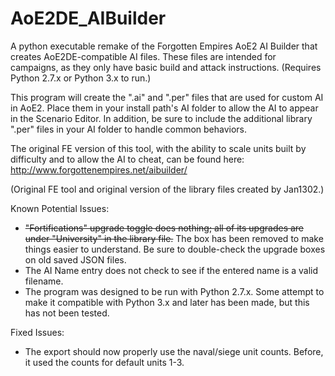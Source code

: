 # AoE2DE_AIBuilder
A python executable remake of the Forgotten Empires AoE2 AI Builder that creates AoE2DE-compatible AI files. These files are intended for campaigns, as they only have basic build and attack instructions. (Requires Python 2.7.x or Python 3.x to run.)

This program will create the ".ai" and ".per" files that are used for custom AI in AoE2. Place them in your install path's AI folder to allow the AI to appear in the Scenario Editor. In addition, be sure to include the additional library ".per" files in your AI folder to handle common behaviors.

The original FE version of this tool, with the ability to scale units built by difficulty and to allow the AI to cheat, can be found here: http://www.forgottenempires.net/aibuilder/

(Original FE tool and original version of the library files created by Jan1302.)

Known Potential Issues:
- ~~"Fortifications" upgrade toggle does nothing; all of its upgrades are under "University" in the library file.~~ The box has been removed to make things easier to understand. Be sure to double-check the upgrade boxes on old saved JSON files.
- The AI Name entry does not check to see if the entered name is a valid filename.
- The program was designed to be run with Python 2.7.x. Some attempt to make it compatible with Python 3.x and later has been made, but this has not been tested.

Fixed Issues:
- The export should now properly use the naval/siege unit counts. Before, it used the counts for default units 1-3.

